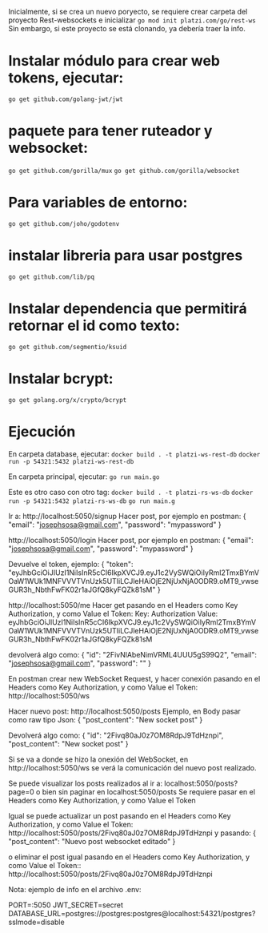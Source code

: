 Inicialmente, si se crea un nuevo poryecto, se requiere crear carpeta del proyecto Rest-websockets e inicializar
`go mod init platzi.com/go/rest-ws`
Sin embargo, si este proyecto se está clonando, ya debería traer la info.

# Instalar módulo para crear web tokens, ejecutar:
`go get github.com/golang-jwt/jwt`
# paquete para tener ruteador y websocket:
`go get github.com/gorilla/mux`
`go get github.com/gorilla/websocket`
# Para variables de entorno:
`go get github.com/joho/godotenv`
# instalar libreria para usar postgres 
`go get github.com/lib/pq`
# Instalar dependencia que permitirá retornar el id como texto:
`go get github.com/segmentio/ksuid`
# Instalar bcrypt:
`go get golang.org/x/crypto/bcrypt`

# Ejecución
En carpeta database, ejecutar:
`docker build . -t platzi-ws-rest-db`
`docker run -p 54321:5432 platzi-ws-rest-db`

En carpeta principal, ejecutar:
`go run main.go`

Este es otro caso con otro tag:
`docker build . -t platzi-rs-ws-db`
`docker run -p 54321:5432 platzi-rs-ws-db`
`go run main.g`

Ir a:
http://localhost:5050/signup
Hacer post, por ejemplo en postman:
{
    "email": "josephsosa@gmail.com",
    "password": "mypassword"
}

http://localhost:5050/login
Hacer post, por ejemplo en postman:
{
    "email": "josephsosa@gmail.com",
    "password": "mypassword"
}

Devuelve el token, ejemplo:
{
    "token": "eyJhbGciOiJIUzI1NiIsInR5cCI6IkpXVCJ9.eyJ1c2VySWQiOiIyRml2TmxBYmVOaW1WUk1MNFVVVTVnUzk5UTIiLCJleHAiOjE2NjUxNjA0ODR9.oMT9_vwseGUR3h_NbthFwFK02r1aJGfQ8kyFQZk81sM"
}

http://localhost:5050/me
Hacer get pasando en el Headers como Key Authorization, y como Value el Token:
Key: Authorization
Value: eyJhbGciOiJIUzI1NiIsInR5cCI6IkpXVCJ9.eyJ1c2VySWQiOiIyRml2TmxBYmVOaW1WUk1MNFVVVTVnUzk5UTIiLCJleHAiOjE2NjUxNjA0ODR9.oMT9_vwseGUR3h_NbthFwFK02r1aJGfQ8kyFQZk81sM

devolverá algo como:
{
    "id": "2FivNlAbeNimVRML4UUU5gS99Q2",
    "email": "josephsosa@gmail.com",
    "password": ""
}

En postman crear new WebSocket Request, y hacer conexión pasando en el Headers como Key Authorization, y como Value el Token:
http://localhost:5050/ws

Hacer nuevo post:
http://localhost:5050/posts
Ejemplo, en Body pasar como raw tipo Json:
{
    "post_content": "New socket post"
}

Devolverá algo como:
{
    "id": "2Fivq80aJ0z7OM8RdpJ9TdHznpi",
    "post_content": "New socket post"
}

Si se va a donde se hizo la onexión del WebSocket, en http://localhost:5050/ws se verá la comunicación del nuevo post realizado.

Se puede visualizar los posts realizados al ir a:
localhost:5050/posts?page=0
o bien sin paginar en localhost:5050/posts
Se requiere pasar en el Headers como Key Authorization, y como Value el Token

Igual se puede actualizar un post pasando en el Headers como Key Authorization, y como Value el Token:
http://localhost:5050/posts/2Fivq80aJ0z7OM8RdpJ9TdHznpi
y pasando:
{
    "post_content": "Nuevo post websocket editado"
}

o eliminar el post igual pasando en el Headers como Key Authorization, y como Value el Token::
http://localhost:5050/posts/2Fivq80aJ0z7OM8RdpJ9TdHznpi



Nota:
ejemplo de info en el archivo .env:

PORT=:5050
JWT_SECRET=secret
DATABASE_URL=postgres://postgres:postgres@localhost:54321/postgres?sslmode=disable